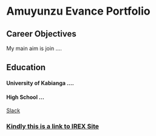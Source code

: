# Amuyunzu Evance Portfolio
## Career Objectives
My main aim is join  ....

## Education
#### University of Kabianga ....
#### High School ...
[Slack](https://app.slack.com/client/T041XH7SZMM/C0425FRR2RL)

### [Kindly this is a link to IREX Site](https://www.irex.org/join-microsoft-teams-meeting)
